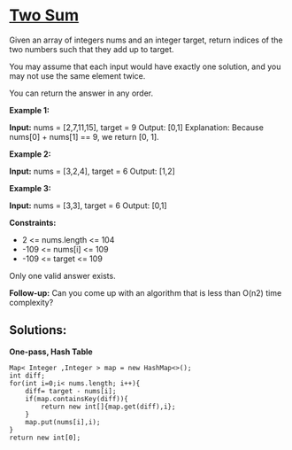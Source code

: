 # [Two Sum](https://leetcode.com/problems/two-sum/)

Given an array of integers nums and an integer target, return indices of the two numbers such that they add up to target.

You may assume that each input would have exactly one solution, and you may not use the same element twice.

You can return the answer in any order.



**Example 1:**

**Input:** nums = [2,7,11,15], target = 9
Output: [0,1]
Explanation: Because nums[0] + nums[1] == 9, we return [0, 1].

**Example 2:**

**Input:** nums = [3,2,4], target = 6
Output: [1,2]

**Example 3:**

**Input:** nums = [3,3], target = 6
Output: [0,1]


**Constraints:**

* 2 <= nums.length <= 104
* -109 <= nums[i] <= 109
* -109 <= target <= 109

Only one valid answer exists.


**Follow-up:** Can you come up with an algorithm that is less than O(n2) time complexity?

## Solutions:

**One-pass, Hash Table**

```agsl
Map< Integer ,Integer > map = new HashMap<>();
int diff;
for(int i=0;i< nums.length; i++){
    diff= target - nums[i];
    if(map.containsKey(diff)){
        return new int[]{map.get(diff),i};
    }
    map.put(nums[i],i);
}
return new int[0];
```